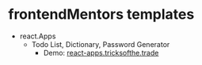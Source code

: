 # frontendMentors templates

- react.Apps
  - Todo List, Dictionary, Password Generator
    - Demo: [react-apps.tricksofthe.trade](https://react-apps.tricksofthe.trade/)
